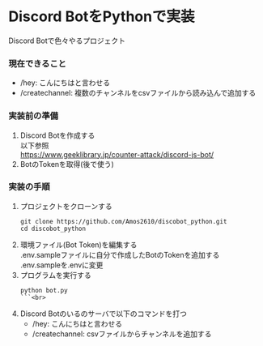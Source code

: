 # Discord BotをPythonで実装
Discord Botで色々やるプロジェクト

### 現在できること
- /hey: こんにちはと言わせる <br>
- /createchannel: 複数のチャンネルをcsvファイルから読み込んで追加する

### 実装前の準備
1. Discord Botを作成する<br>
   以下参照<br>
   https://www.geeklibrary.jp/counter-attack/discord-js-bot/
2. BotのTokenを取得(後で使う)
### 実装の手順
1. プロジェクトをクローンする
    ```
    git clone https://github.com/Amos2610/discobot_python.git
    cd discobot_python
    ```
2. 環境ファイル(Bot Token)を編集する<br>
   .env.sampleファイルに自分で作成したBotのTokenを追加する<br>
   .env.sampleを.envに変更<br>
3. プログラムを実行する
   ```
   python bot.py
   ```<br>
4. Discord Botのいるのサーバで以下のコマンドを打つ<br>
   - /hey: こんにちはと言わせる
   - /createchannel: csvファイルからチャンネルを追加する
   
   
